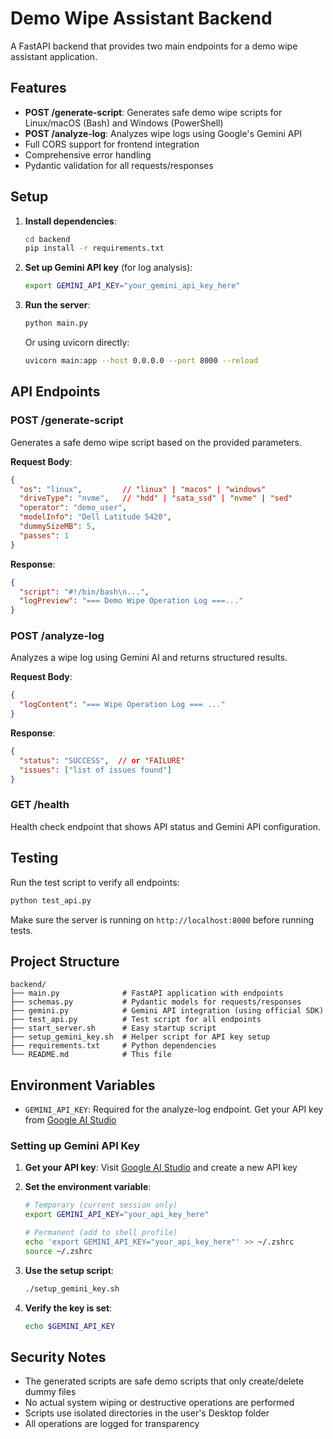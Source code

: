 # Demo Wipe Assistant Backend

A FastAPI backend that provides two main endpoints for a demo wipe assistant application.

## Features

- **POST /generate-script**: Generates safe demo wipe scripts for Linux/macOS (Bash) and Windows (PowerShell)
- **POST /analyze-log**: Analyzes wipe logs using Google's Gemini API
- Full CORS support for frontend integration
- Comprehensive error handling
- Pydantic validation for all requests/responses

## Setup

1. **Install dependencies**:
   ```bash
   cd backend
   pip install -r requirements.txt
   ```

2. **Set up Gemini API key** (for log analysis):
   ```bash
   export GEMINI_API_KEY="your_gemini_api_key_here"
   ```

3. **Run the server**:
   ```bash
   python main.py
   ```
   
   Or using uvicorn directly:
   ```bash
   uvicorn main:app --host 0.0.0.0 --port 8000 --reload
   ```

## API Endpoints

### POST /generate-script

Generates a safe demo wipe script based on the provided parameters.

**Request Body**:
```json
{
  "os": "linux",         // "linux" | "macos" | "windows"
  "driveType": "nvme",   // "hdd" | "sata_ssd" | "nvme" | "sed"
  "operator": "demo_user",
  "modelInfo": "Dell Latitude 5420",
  "dummySizeMB": 5,
  "passes": 1
}
```

**Response**:
```json
{
  "script": "#!/bin/bash\n...",
  "logPreview": "=== Demo Wipe Operation Log ===..."
}
```

### POST /analyze-log

Analyzes a wipe log using Gemini AI and returns structured results.

**Request Body**:
```json
{
  "logContent": "=== Wipe Operation Log === ..."
}
```

**Response**:
```json
{
  "status": "SUCCESS",  // or "FAILURE"
  "issues": ["list of issues found"]
}
```

### GET /health

Health check endpoint that shows API status and Gemini API configuration.

## Testing

Run the test script to verify all endpoints:

```bash
python test_api.py
```

Make sure the server is running on `http://localhost:8000` before running tests.

## Project Structure

```
backend/
├── main.py              # FastAPI application with endpoints
├── schemas.py           # Pydantic models for requests/responses
├── gemini.py            # Gemini API integration (using official SDK)
├── test_api.py          # Test script for all endpoints
├── start_server.sh      # Easy startup script
├── setup_gemini_key.sh  # Helper script for API key setup
├── requirements.txt     # Python dependencies
└── README.md            # This file
```

## Environment Variables

- `GEMINI_API_KEY`: Required for the analyze-log endpoint. Get your API key from [Google AI Studio](https://makersuite.google.com/app/apikey)

### Setting up Gemini API Key

1. **Get your API key**: Visit [Google AI Studio](https://makersuite.google.com/app/apikey) and create a new API key

2. **Set the environment variable**:
   ```bash
   # Temporary (current session only)
   export GEMINI_API_KEY="your_api_key_here"
   
   # Permanent (add to shell profile)
   echo 'export GEMINI_API_KEY="your_api_key_here"' >> ~/.zshrc
   source ~/.zshrc
   ```

3. **Use the setup script**:
   ```bash
   ./setup_gemini_key.sh
   ```

4. **Verify the key is set**:
   ```bash
   echo $GEMINI_API_KEY
   ```

## Security Notes

- The generated scripts are safe demo scripts that only create/delete dummy files
- No actual system wiping or destructive operations are performed
- Scripts use isolated directories in the user's Desktop folder
- All operations are logged for transparency
